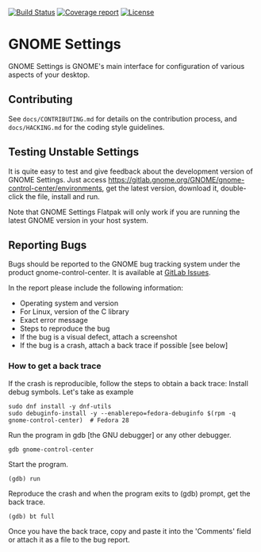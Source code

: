 [![Build Status](https://gitlab.gnome.org/GNOME/gnome-control-center/badges/master/build.svg)](https://gitlab.gnome.org/GNOME/gnome-control-center/pipelines)
[![Coverage report](https://gitlab.gnome.org/GNOME/gnome-control-center/badges/master/coverage.svg)](https://gnome.pages.gitlab.gnome.org/gnome-control-center/)
[![License](https://img.shields.io/badge/License-GPL%20v2-blue.svg)](https://gitlab.gnome.org/GNOME/gnome-control-center/blob/master/COPYING)

GNOME Settings
====================

GNOME Settings is GNOME's main interface for configuration of various aspects of
your desktop.

## Contributing

See `docs/CONTRIBUTING.md` for details on the contribution process, and `docs/HACKING.md`
for the coding style guidelines.

## Testing Unstable Settings

It is quite easy to test and give feedback about the development version of GNOME
Settings. Just access https://gitlab.gnome.org/GNOME/gnome-control-center/environments,
get the latest version, download it, double-click the file, install and run.

Note that GNOME Settings Flatpak will only work if you are running
the latest GNOME version in your host system.

## Reporting Bugs

Bugs should be reported to the GNOME bug tracking system under the product
gnome-control-center. It is available at [GitLab Issues](https://gitlab.gnome.org/GNOME/gnome-control-center/issues).

In the report please include the following information:
* Operating system and version
* For Linux, version of the C library
* Exact error message
* Steps to reproduce the bug
* If the bug is a visual defect, attach a screenshot
* If the bug is a crash, attach a back trace if possible [see below]

### How to get a back trace

If the crash is reproducible, follow the steps to obtain a 
back trace:
Install debug symbols. Let's take as example
    
    sudo dnf install -y dnf-utils
    sudo debuginfo-install -y --enablerepo=fedora-debuginfo $(rpm -q gnome-control-center)  # Fedora 28

Run the program in gdb [the GNU debugger] or any other debugger.

    gdb gnome-control-center

Start the program.
    
    (gdb) run

Reproduce the crash and when the program exits to (gdb) prompt, get the back trace.

    (gdb) bt full

Once you have the back trace, copy and paste it into the 
'Comments' field
or attach it as a file to the bug report.
